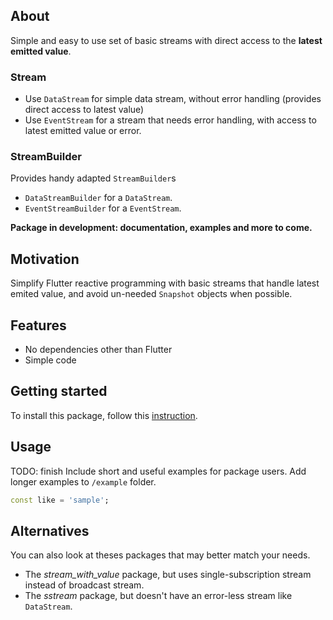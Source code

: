 <!-- 
This README describes the package. If you publish this package to pub.dev,
this README's contents appear on the landing page for your package.

For information about how to write a good package README, see the guide for
[writing package pages](https://dart.dev/guides/libraries/writing-package-pages). 

For general information about developing packages, see the Dart guide for
[creating packages](https://dart.dev/guides/libraries/create-library-packages)
and the Flutter guide for
[developing packages and plugins](https://flutter.dev/developing-packages). 
-->

## About
Simple and easy to use set of basic streams with direct access to the **latest emitted value**.

### Stream
- Use `DataStream` for simple data stream, without error handling (provides direct access to latest value)
- Use `EventStream` for a stream that needs error handling, with access to latest emitted value or error.

### StreamBuilder
Provides handy adapted `StreamBuilder`s
- `DataStreamBuilder` for a `DataStream`.
- `EventStreamBuilder` for a `EventStream`.

**Package in development: documentation, examples and more to come.**

## Motivation
Simplify Flutter reactive programming with basic streams that handle latest emited value, and avoid un-needed `Snapshot` objects when possible.

## Features
- No dependencies other than Flutter
- Simple code

## Getting started

To install this package, follow this [instruction](https://pub.dev/packages/value_stream/install).

## Usage

TODO: finish Include short and useful examples for package users. Add longer examples to `/example` folder.

```dart
const like = 'sample';
```

## Alternatives
You can also look at theses packages that may better match your needs.
- The *stream_with_value* package, but uses single-subscription stream instead of broadcast stream.
- The *sstream* package, but doesn't have an error-less stream like `DataStream`. 
